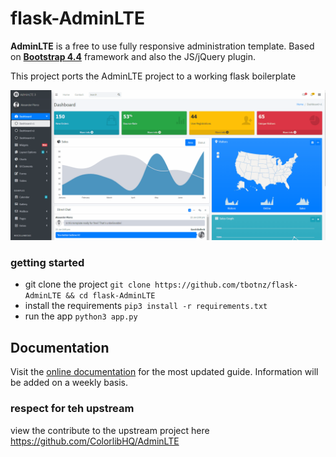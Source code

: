 # flask-AdminLTE

**AdminLTE** is a free to use fully responsive administration template. Based on **[Bootstrap 4.4](https://getbootstrap.com)** framework and also the JS/jQuery plugin.

This project ports the AdminLTE project to a working flask boilerplate

![Flask-AdminLTE](/flask-adminLTE.gif)

### getting started
- git clone the project ``` git clone https://github.com/tbotnz/flask-AdminLTE && cd flask-AdminLTE ```
- install the requirements ```pip3 install -r requirements.txt```
- run the app ```python3 app.py```

Documentation
-------------
Visit the [online documentation](https://adminlte.io/docs/3.0/) for the most
updated guide. Information will be added on a weekly basis.

### respect for teh upstream
view the contribute to the upstream project here
https://github.com/ColorlibHQ/AdminLTE
